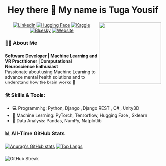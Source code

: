 ###

<h1 align="center">Hey there 👋 My name is Tuga Yousif</h1>

###
<img align="right" height="200" src="https://media2.giphy.com/media/v1.Y2lkPTc5MGI3NjExOTd6OHFzZmdoY2N3YTYzYnIzNTljNGdhamlzZ21ieTdocHNmZmI4eSZlcD12MV9pbnRlcm5hbF9naWZfYnlfaWQmY3Q9Zw/du3J3cXyzhj75IOgvA/giphy.gif"  />




<p align="center">
<a href="https://www.linkedin.com/in/tuga-yousif-495a27b7/"><img src="https://img.shields.io/badge/LinkedIn-0077B5?logo=linkedin&logoColor=white" alt="LinkedIn"></a>
<a href="https://huggingface.co/TugaYousif"><img src="https://img.shields.io/badge/HuggingFace-FFCC00?logo=huggingface&logoColor=white" alt="Hugging Face"></a>
<a href="https://www.kaggle.com/tugakariem"><img src="https://img.shields.io/badge/Kaggle-20BEFF?logo=kaggle&logoColor=white" alt="Kaggle"></a>
<a href="https://bsky.app/profile/tugayousif.bsky.social"><img src="https://img.shields.io/badge/Bluesky-1D9BF0?logo=bluesky&logoColor=white" alt="Bluesky"></a>
<a href="https://your-website-link.com"><img src="https://img.shields.io/badge/Website-000000?logo=website&logoColor=white" alt="Website"></a>
</p>


<h3 align="left">👩‍💻  About Me</h3>

###  
**Software Developer | Machine Learning and VR Practitioner | Computational Neuroscience Enthusiast**  
Passionate about using Machine Learning to advance mental health solutions and to understand how the brain works 🧠 


### 🛠️ Skills & Tools:
- 💻 Programming: Python, Django , Django REST , C# , Unity3D
- 🧠 Machine Learning: PyTorch, Tensorflow, Hugging Face , Sklearn
- 🧪 Data Analysis: Pandas, NumPy, Matplotlib

### 📊 All-Time GitHub Stats ### 


[![Anurag's GitHub stats](https://github-readme-stats.vercel.app/api?username=tugaahmed&include_all_commits=true&show_icons=true)](https://github.com/anuraghazra/github-readme-stats)
[![Top Langs](https://github-readme-stats.vercel.app/api/top-langs/?username=tugaahmed&layout=donut)](https://github.com/anuraghazra/github-readme-stats)
###
![GitHub Streak](https://nirzak-streak-stats.vercel.app/?user=TugaAhmed)


